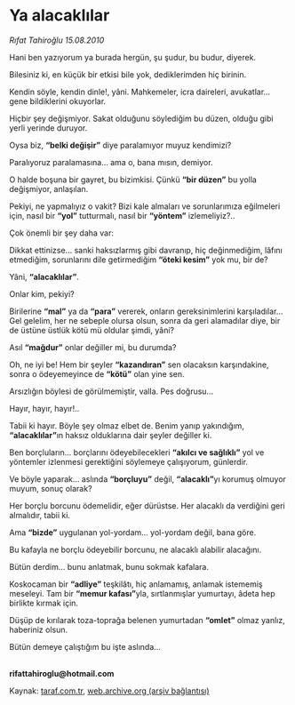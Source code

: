 # Ya alacaklılar

*Rıfat Tahiroğlu 15.08.2010*

<div class="yazi"><p>Hani ben yazıyorum ya burada hergün, şu şudur, bu budur, diyerek.</p>
<p>Bilesiniz ki, en küçük bir etkisi bile yok, dediklerimden hiç birinin.</p>
<p>Kendin söyle, kendin dinle!, yâni. Mahkemeler, icra daireleri, avukatlar... gene bildiklerini okuyorlar.</p>
<p>Hiçbir şey değişmiyor. Sakat olduğunu söylediğim bu düzen, olduğu gibi yerli yerinde duruyor.</p>
<p>Oysa biz, <b>“belki değişir”</b> diye paralamıyor muyuz kendimizi?</p>
<p>Paralıyoruz paralamasına... ama o, bana mısın, demiyor.</p>
<p>O halde boşuna bir gayret, bu bizimkisi. Çünkü <b>“bir düzen”</b> bu yolla değişmiyor, anlaşılan.</p>
<p>Pekiyi, ne yapmalıyız o vakit? Bizi kale almaları ve sorunlarımıza eğilmeleri için, nasıl bir <b>“yol”</b> tutturmalı, nasıl bir <b>“yöntem”</b> izlemeliyiz?..</p>
<p>Çok önemli bir şey daha var:</p>
<p>Dikkat ettinizse... sanki haksızlarmış gibi davranıp, hiç değinmediğim, lâfını etmediğim, sorunlarını dile getirmediğim <b>“öteki kesim”</b> yok mu, bir de? </p>
<p>Yâni, <b>“alacaklılar”</b>.</p>
<p>Onlar kim, pekiyi?</p>
<p>Birilerine <b>“mal”</b> ya da <b>“para”</b> vererek, onların gereksinimlerini karşıladılar... Gel gelelim, her ne sebeple olursa olsun, sonra da geri alamadılar diye, bir de üstüne üstlük kötü mü oldular şimdi, yâni?</p>
<p>Asıl <b>“mağdur”</b> onlar değiller mi, bu durumda?</p>
<p>Oh, ne iyi be! Hem bir şeyler <b>“kazandıran”</b> sen olacaksın karşındakine, sonra o ödeyemeyince de <b>“kötü”</b> olan yine sen.</p>
<p>Arsızlığın böylesi de görülmemiştir, valla. Pes doğrusu...</p>
<p>Hayır, hayır, hayır!..</p>
<p>Tabii ki hayır. Böyle şey olmaz elbet de. Benim yanıp yakındığım, <b>“alacaklılar”</b>ın haksız olduklarına dair şeyler değiller ki.</p>
<p>Ben borçluların... borçlarını ödeyebilecekleri <b>“akılcı ve sağlıklı”</b> yol ve yöntemler izlenmesi gerektiğini söylemeye çalışıyorum, günlerdir. </p>
<p>Ve böyle yaparak... aslında <b>“borçluyu”</b> değil, <b>“alacaklı”</b>yı korumuş olmuyor muyum, sonuç olarak?</p>
<p>Her borçlu borcunu ödemelidir, eğer dürüstse. Her alacaklı da verdiğini geri almalıdır, tabii ki.</p>
<p>Ama <b>“bizde”</b> uygulanan yol-yordam... yol-yordam değil, bana göre.</p>
<p>Bu kafayla ne borçlu ödeyebilir borcunu, ne alacaklı alabilir alacağını.</p>
<p>Bütün derdim... bunu anlatmak, bunu sokmak kafalara. </p>
<p>Koskocaman bir <b>“adliye”</b> teşkilâtı, hiç anlamamış, anlamak istememiş meseleyi. Tam bir <b>“memur kafası”</b>yla, sırtlanmışlar yumurtayı, âdeta hep birlikte kırmak için. </p>
<p>Düşüp de kırılarak toza-toprağa belenen yumurtadan <b>“omlet”</b> olmaz yanlız, haberiniz olsun.</p>
<p>Bütün demeye çalıştığım bu işte aslında...</p>
<p><b><br/>rifattahiroglu@hotmail.com</b></p></div>

Kaynak: [taraf.com.tr](http://www.taraf.com.tr:80/rifat-tahiroglu/makale-ya-alacaklilar.htm), [web.archive.org (arşiv bağlantısı)](http://web.archive.org/web/20100818073919/http://www.taraf.com.tr:80/rifat-tahiroglu/makale-ya-alacaklilar.htm)
